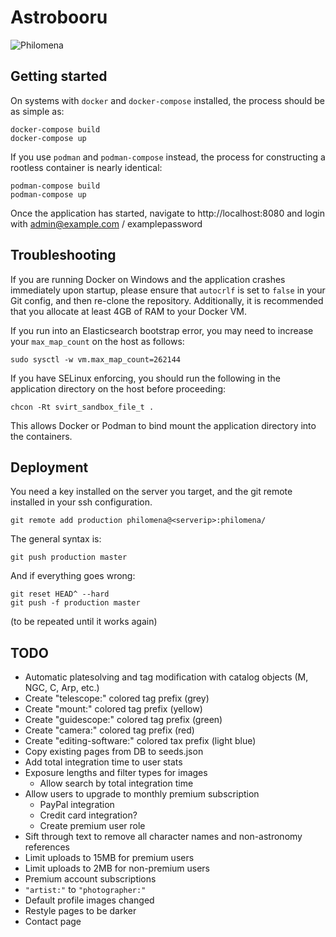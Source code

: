 # Astrobooru
![Philomena](/assets/static/images/phoenix.svg)

## Getting started
On systems with `docker` and `docker-compose` installed, the process should be as simple as:

```
docker-compose build
docker-compose up
```

If you use `podman` and `podman-compose` instead, the process for constructing a rootless container is nearly identical:

```
podman-compose build
podman-compose up
```

Once the application has started, navigate to http://localhost:8080 and login with admin@example.com / examplepassword

## Troubleshooting

If you are running Docker on Windows and the application crashes immediately upon startup, please ensure that `autocrlf` is set to `false` in your Git config, and then re-clone the repository. Additionally, it is recommended that you allocate at least 4GB of RAM to your Docker VM.

If you run into an Elasticsearch bootstrap error, you may need to increase your `max_map_count` on the host as follows:
```
sudo sysctl -w vm.max_map_count=262144
```

If you have SELinux enforcing, you should run the following in the application directory on the host before proceeding:
```
chcon -Rt svirt_sandbox_file_t .
```

This allows Docker or Podman to bind mount the application directory into the containers.

## Deployment
You need a key installed on the server you target, and the git remote installed in your ssh configuration.

    git remote add production philomena@<serverip>:philomena/

The general syntax is:

    git push production master

And if everything goes wrong:

    git reset HEAD^ --hard
    git push -f production master

(to be repeated until it works again)

## TODO
* Automatic platesolving and tag modification with catalog objects (M, NGC, C, Arp, etc.)
* Create "telescope:" colored tag prefix (grey)
* Create "mount:" colored tag prefix (yellow)
* Create "guidescope:" colored tag prefix (green)
* Create "camera:" colored tag prefix (red)
* Create "editing-software:" colored tax prefix (light blue)
* Copy existing pages from DB to seeds.json
* Add total integration time to user stats
* Exposure lengths and filter types for images
  * Allow search by total integration time
* Allow users to upgrade to monthly premium subscription
  * PayPal integration
  * Credit card integration?
  * Create premium user role
* Sift through text to remove all character names and non-astronomy references
* Limit uploads to 15MB for premium users
* Limit uploads to 2MB for non-premium users
* Premium account subscriptions
* `"artist:"` to `"photographer:"`
* Default profile images changed
* Restyle pages to be darker
* Contact page
